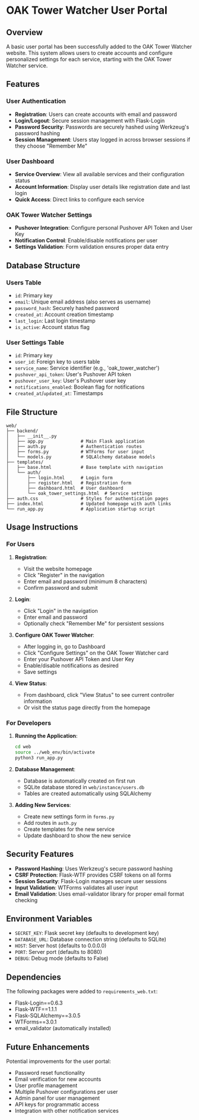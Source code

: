 # OAK Tower Watcher User Portal

## Overview

A basic user portal has been successfully added to the OAK Tower Watcher website. This system allows users to create accounts and configure personalized settings for each service, starting with the OAK Tower Watcher service.

## Features

### User Authentication
- **Registration**: Users can create accounts with email and password
- **Login/Logout**: Secure session management with Flask-Login
- **Password Security**: Passwords are securely hashed using Werkzeug's password hashing
- **Session Management**: Users stay logged in across browser sessions if they choose "Remember Me"

### User Dashboard
- **Service Overview**: View all available services and their configuration status
- **Account Information**: Display user details like registration date and last login
- **Quick Access**: Direct links to configure each service

### OAK Tower Watcher Settings
- **Pushover Integration**: Configure personal Pushover API Token and User Key
- **Notification Control**: Enable/disable notifications per user
- **Settings Validation**: Form validation ensures proper data entry

## Database Structure

### Users Table
- `id`: Primary key
- `email`: Unique email address (also serves as username)
- `password_hash`: Securely hashed password
- `created_at`: Account creation timestamp
- `last_login`: Last login timestamp
- `is_active`: Account status flag

### User Settings Table
- `id`: Primary key
- `user_id`: Foreign key to users table
- `service_name`: Service identifier (e.g., 'oak_tower_watcher')
- `pushover_api_token`: User's Pushover API token
- `pushover_user_key`: User's Pushover user key
- `notifications_enabled`: Boolean flag for notifications
- `created_at`/`updated_at`: Timestamps

## File Structure

```
web/
├── backend/
│   ├── __init__.py
│   ├── app.py              # Main Flask application
│   ├── auth.py             # Authentication routes
│   ├── forms.py            # WTForms for user input
│   └── models.py           # SQLAlchemy database models
├── templates/
│   ├── base.html           # Base template with navigation
│   └── auth/
│       ├── login.html      # Login form
│       ├── register.html   # Registration form
│       ├── dashboard.html  # User dashboard
│       └── oak_tower_settings.html  # Service settings
├── auth.css                # Styles for authentication pages
├── index.html              # Updated homepage with auth links
└── run_app.py              # Application startup script
```

## Usage Instructions

### For Users

1. **Registration**:
   - Visit the website homepage
   - Click "Register" in the navigation
   - Enter email and password (minimum 8 characters)
   - Confirm password and submit

2. **Login**:
   - Click "Login" in the navigation
   - Enter email and password
   - Optionally check "Remember Me" for persistent sessions

3. **Configure OAK Tower Watcher**:
   - After logging in, go to Dashboard
   - Click "Configure Settings" on the OAK Tower Watcher card
   - Enter your Pushover API Token and User Key
   - Enable/disable notifications as desired
   - Save settings

4. **View Status**:
   - From dashboard, click "View Status" to see current controller information
   - Or visit the status page directly from the homepage

### For Developers

1. **Running the Application**:
   ```bash
   cd web
   source ../web_env/bin/activate
   python3 run_app.py
   ```

2. **Database Management**:
   - Database is automatically created on first run
   - SQLite database stored in `web/instance/users.db`
   - Tables are created automatically using SQLAlchemy

3. **Adding New Services**:
   - Create new settings form in `forms.py`
   - Add routes in `auth.py`
   - Create templates for the new service
   - Update dashboard to show the new service

## Security Features

- **Password Hashing**: Uses Werkzeug's secure password hashing
- **CSRF Protection**: Flask-WTF provides CSRF tokens on all forms
- **Session Security**: Flask-Login manages secure user sessions
- **Input Validation**: WTForms validates all user input
- **Email Validation**: Uses email-validator library for proper email format checking

## Environment Variables

- `SECRET_KEY`: Flask secret key (defaults to development key)
- `DATABASE_URL`: Database connection string (defaults to SQLite)
- `HOST`: Server host (defaults to 0.0.0.0)
- `PORT`: Server port (defaults to 8080)
- `DEBUG`: Debug mode (defaults to False)

## Dependencies

The following packages were added to `requirements_web.txt`:
- Flask-Login==0.6.3
- Flask-WTF==1.1.1
- Flask-SQLAlchemy==3.0.5
- WTForms==3.0.1
- email_validator (automatically installed)

## Future Enhancements

Potential improvements for the user portal:
- Password reset functionality
- Email verification for new accounts
- User profile management
- Multiple Pushover configurations per user
- Admin panel for user management
- API keys for programmatic access
- Integration with other notification services